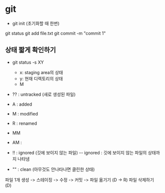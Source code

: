 # git
- git init (초기화할 때 한번)

git status
git add file.txt
git commit -m "commit 1"

## 상태 짧게 확인하기
- git status -s
  XY
  - x: staging area의 상태
  - y: 현재 디렉토리의 상태
  - M

- ?? : untracked (새로 생성된 파일)
- A : added
- M : modified
- R : renamed
- MM
- AM :
- !! : ignored (깃에 보이지 않는 파일)
  -- ignored : 깃에 보이지 않는 파일의 상태까지 나타냄
- "" : clean (아무것도 안나타나면 클린한 상태)

파일 1개 생성 -> 스테이징 -> 수정 -> 커밋 ->
파일 옮기기 (D -> R)
파일 삭제하기 (D)